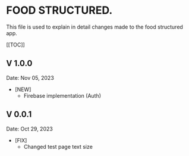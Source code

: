 # FOOD STRUCTURED.
This file is used to explain in detail changes made to the food structured app.
​
<!-- TOC -->
  [[TOC]]

## V 1.0.0
Date: Nov 05, 2023
* [NEW]
  * Firebase implementation (Auth)

## V 0.0.1
Date: Oct 29, 2023
* [FIX]
  * Changed test page text size